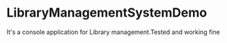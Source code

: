 # LibraryManagementSystemDemo

It's a console application for Library management.Tested and working fine
